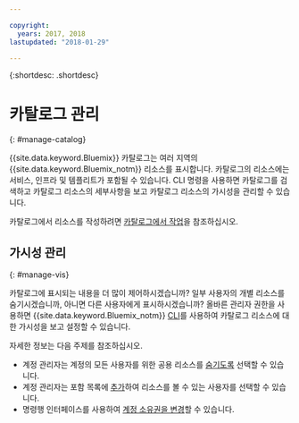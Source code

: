 ```yaml
---

copyright:
  years: 2017, 2018
lastupdated: "2018-01-29"

---
```


{:shortdesc: .shortdesc}

# 카탈로그 관리
{: #manage-catalog}

{{site.data.keyword.Bluemix}} 카탈로그는 여러 지역의 {{site.data.keyword.Bluemix_notm}} 리소스를 표시합니다. 카탈로그의 리소스에는 서비스, 인프라 및 템플리트가 포함될 수 있습니다. CLI 명령을 사용하면 카탈로그를 검색하고 카탈로그 리소스의 세부사항을 보고 카탈로그 리소스의 가시성을 관리할 수 있습니다.

카탈로그에서 리소스를 작성하려면 [카탈로그에서 작업](/docs/overview/ui.html#catalogcreate)을 참조하십시오.

## 가시성 관리
{: #manage-vis}

카탈로그에 표시되는 내용을 더 많이 제어하시겠습니까? 일부 사용자의 개별 리소스를 숨기시겠습니까, 아니면 다른 사용자에게 표시하시겠습니까? 올바른 관리자 권한을 사용하면 {{site.data.keyword.Bluemix_notm}} [CLI](/docs/cli/reference/bluemix_cli/get_started.html#getting-started)를 사용하여 카탈로그 리소스에 대한 가시성을 보고 설정할 수 있습니다.

자세한 정보는 다음 주제를 참조하십시오.

* 계정 관리자는 계정의 모든 사용자를 위한 공용 리소스를 [숨기도록](/docs/account/exclude.html) 선택할 수 있습니다.
* 계정 관리자는 포함 목록에 [추가](/docs/account/include.html)하여 리소스를 볼 수 있는 사용자를 선택할 수 있습니다.
* 명령행 인터페이스를 사용하여 [계정 소유권을 변경](/docs/account/owners.html)할 수 있습니다.
